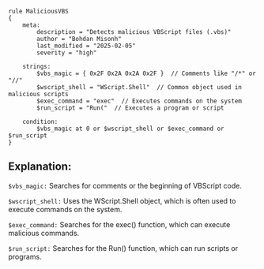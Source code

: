 ```
rule MaliciousVBS
{
    meta:
        description = "Detects malicious VBScript files (.vbs)"
        author = "Bohdan Misonh"
        last_modified = "2025-02-05"
        severity = "high"

    strings:
        $vbs_magic = { 0x2F 0x2A 0x2A 0x2F }  // Comments like "/*" or "//"
        $wscript_shell = "WScript.Shell"  // Common object used in malicious scripts
        $exec_command = "exec"  // Executes commands on the system
        $run_script = "Run("  // Executes a program or script

    condition:
        $vbs_magic at 0 or $wscript_shell or $exec_command or $run_script
}
```

## Explanation:

``$vbs_magic:`` Searches for comments or the beginning of VBScript code.

``$wscript_shell:`` Uses the WScript.Shell object, which is often used to execute commands on the system.

``$exec_command:`` Searches for the exec() function, which can execute malicious commands.

``$run_script:`` Searches for the Run() function, which can run scripts or programs.
